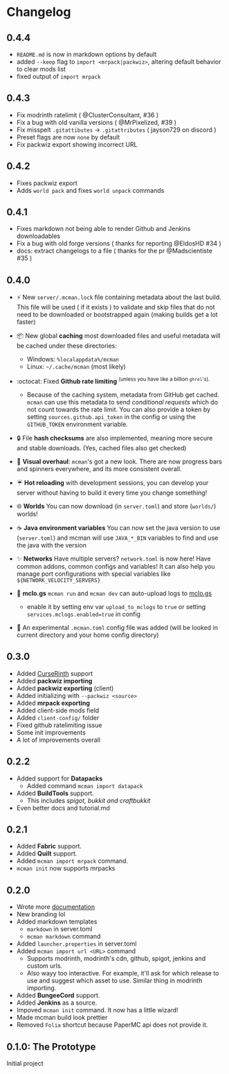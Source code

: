 # Changelog

## 0.4.4

- `README.md` is now in markdown options by default
- added `--keep` flag to `import <mrpack|packwiz>`, altering default behavior to clear mods list
- fixed output of `import mrpack`

## 0.4.3

- Fix modrinth ratelimit ( @ClusterConsultant, #36 )
- Fix a bug with old vanilla versions ( @MrPixelized, #39 )
- Fix misspelt `.gitattibutes` -> `.gitattributes` ( jayson729 on discord )
- Preset flags are now `none` by default
- Fix packwiz export showing incorrect URL

## 0.4.2

- Fixes packwiz export
- Adds `world pack` and fixes `world unpack` commands

## 0.4.1

- Fixes markdown not being able to render Github and Jenkins downloadables
- Fix a bug with old forge versions ( thanks for reporting @EldosHD #34 )
- docs: extract changelogs to a file ( thanks for the pr @Madscientiste #35 )

## 0.4.0

- ⚡ New `server/.mcman.lock` file containing metadata about the last build. This file will be used ( if it exists ) to validate and skip files that do not need to be downloaded or bootstrapped again (making builds get a lot faster)

- 📦 New global **caching** most downloaded files and useful metadata will be cached under these directories:
  - Windows: `%localappdata%/mcman`
  - Linux: `~/.cache/mcman` (most likely)

- :octocat: Fixed **Github rate limiting** <sup>(unless you have like a billion `ghrel`'s).</sup> 
    
    - Because of the caching system, metadata from GitHub get cached. `mcman` can use this metadata to send *conditional requests* which do not count towards the rate limit. You can also provide a token by setting `sources.github.api_token` in the config or using the `GITHUB_TOKEN` environment variable.

- 🔒 File **hash checksums** are also implemented, meaning more secure and stable downloads. (Yes, cached files also get checked)

- 📜 **Visual overhaul**: `mcman`'s got a new look. There are now progress bars and spinners everywhere, and its more consistent overall.

- ☔ **Hot reloading** with development sessions, you can develop your server without having to build it every time you change something!

- 🌐 **Worlds** You can now download (in `server.toml`) and store (`worlds/`) worlds!

- ☕ **Java environment variables** You can now set the java version to use (`server.toml`) and mcman will use `JAVA_*_BIN` variables to find and use the java with the version

- ✨ **Networks** Have multiple servers? `network.toml` is now here! Have common addons, common configs and variables! It can also help you manage port configurations with special variables like `${NETWORK_VELOCITY_SERVERS}`

- 📎 **mclo.gs** `mcman run` and `mcman dev` can auto-upload logs to [mclo.gs](mclo.gs)
    
    - enable it by setting env var `upload_to_mclogs` to `true` or setting `services.mclogs.enabled=true` in config

- 🧰 An experimental `.mcman.toml` config file was added (will be looked in current directory and your home config directory)

## 0.3.0

- Added [CurseRinth](https://curserinth.kuylar.dev/) support
- Added **packwiz importing**
- Added **packwiz exporting** (client)
- Added initializing with `--packwiz <source>`
- Added **mrpack exporting**
- Added client-side mods field
- Added `client-config/` folder
- Fixed github ratelimiting issue
- Some init improvements
- A lot of improvements overall

## 0.2.2

- Added support for **Datapacks**
  - Added command `mcman import datapack`
- Added **BuildTools** support.
  - This includes *spigot, bukkit and craftbukkit*
- Even better docs and tutorial.md

## 0.2.1

- Added **Fabric** support.
- Added **Quilt** support.
- Added `mcman import mrpack` command.
- `mcman init` now supports mrpacks

## 0.2.0

- Wrote more [documentation](./DOCS.md)
- New branding lol
- Added markdown templates
  - `markdown` in server.toml
  - `mcman markdown` command
- Added `launcher.properties` in server.toml
- Added `mcman import url <URL>` command
  - Supports modrinth, modrinth's cdn, github, spigot, jenkins and custom urls.
  - Also wayy too interactive. For example, it'll ask for which release to use and suggest which asset to use. Similar thing in modrinth importing.
- Added **BungeeCord** support.
- Added **Jenkins** as a source.
- Impoved `mcman init` command. It now has a little wizard!
- Made mcman build look prettier
- Removed `Folia` shortcut because PaperMC api does not provide it.

## 0.1.0: The Prototype

Initial project
